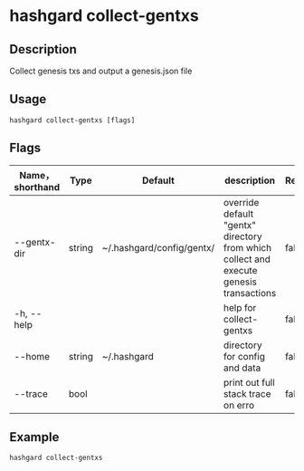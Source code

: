 # hashgard collect-gentxs


## Description
Collect genesis txs and output a genesis.json file

## Usage
```shell
hashgard collect-gentxs [flags]
```

## Flags
| Name，shorthand| Type  | Default                   | description                   | Required |
| ----------- | ------ | ------------------------- | ------------------------------ | -------- |
| --gentx-dir | string | ~/.hashgard/config/gentx/ |  override default "gentx" directory from which collect and execute genesis transactions| false  |
| -h, --help  |        |                           |  help for collect-gentxs                    | false  |
| --home      | string | ~/.hashgard               |  directory for config and data              | false  |
| --trace     | bool   |                           | print out full stack trace on erro          | false  |

## Example
`hashgard collect-gentxs`
